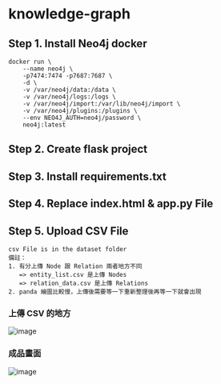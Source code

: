 # knowledge-graph
## Step 1. Install Neo4j docker
```=
docker run \
    --name neo4j \
    -p7474:7474 -p7687:7687 \
    -d \
    -v /var/neo4j/data:/data \
    -v /var/neo4j/logs:/logs \
    -v /var/neo4j/import:/var/lib/neo4j/import \
    -v /var/neo4j/plugins:/plugins \
    --env NEO4J_AUTH=neo4j/password \
    neo4j:latest
```
## Step 2. Create flask project
## Step 3. Install requirements.txt
## Step 4. Replace index.html & app.py File
## Step 5. Upload CSV File
```=
csv File is in the dataset folder
備註：
1. 有分上傳 Node 跟 Relation 兩者地方不同
   => entity_list.csv 是上傳 Nodes
   => relation_data.csv 是上傳 Relations
2. panda 繪圖比較慢，上傳後需要等一下重新整理後再等一下就會出現
```
### 上傳 CSV 的地方
![image](https://github.com/YiJunKo/knowledge-graph/assets/50664144/18e6afaa-0900-4a9b-ada2-12eed5c22024)
### 成品畫面
![image](https://github.com/YiJunKo/knowledge-graph/assets/50664144/e57858b2-777d-40a4-9b95-ea4c8f0d6bf0)
